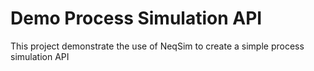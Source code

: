 # Demo Process Simulation API
This project demonstrate the use of NeqSim to create a simple process simulation API 